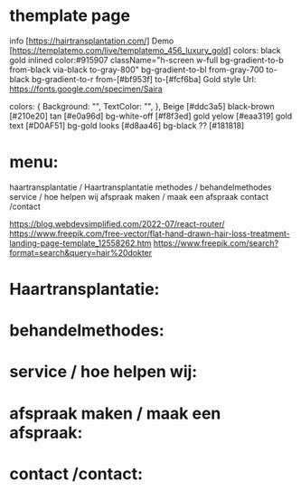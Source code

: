 # themplate page

info [https://hairtransplantation.com/]
Demo [https://templatemo.com/live/templatemo_456_luxury_gold]
colors: black
gold inlined color:#915907
className="h-screen w-full bg-gradient-to-b from-black via-black to-gray-800"
bg-gradient-to-bl from-gray-700 to-black
bg-gradient-to-r from-[#bf953f] to-[#fcf6ba] Gold style
Url: https://fonts.google.com/specimen/Saira

colors: {
    Background: "",
    TextColor: "",
},
Beige [#ddc3a5]
black-brown [#210e20] 
tan [#e0a96d]
bg-white-off [#f8f3ed]
gold yelow [#eaa319]
gold text [#D0AF51]
bg-gold looks [#d8aa46]
bg-black ?? [#181818]

# menu:

haartransplantatie / Haartransplantatie
methodes / behandelmethodes
service / hoe helpen wij
afspraak maken / maak een afspraak
contact /contact

https://blog.webdevsimplified.com/2022-07/react-router/
https://www.freepik.com/free-vector/flat-hand-drawn-hair-loss-treatment-landing-page-template_12558262.htm
https://www.freepik.com/search?format=search&query=hair%20dokter




# Haartransplantatie:


# behandelmethodes:


# service / hoe helpen wij:


# afspraak maken / maak een afspraak:

# contact /contact:











